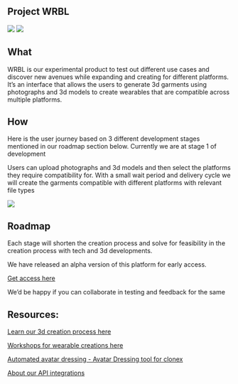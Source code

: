 ## Project WRBL

<img src="https://media.discordapp.net/attachments/1091046785180512356/1103312477569155133/Screenshot_2023-05-03_at_6.59.15_PM.png?width=1440&height=580">


<img src="https://media.discordapp.net/attachments/1091046785180512356/1103314913688035369/Screenshot_2023-05-03_at_7.02.01_PM.png?width=1440&height=553">

## What

WRBL is our experimental product to test out different use cases and discover new avenues while expanding and creating for different platforms. 
It’s an interface that allows the users to generate 3d garments using photographs and 3d models to create wearables that are compatible across multiple platforms.

## How

Here is the user journey based on 3 different development stages mentioned in our roadmap section below. Currently we are at stage 1 of development

Users can upload photographs and 3d models and then select the platforms they require compatibility for.
With a small wait period and delivery cycle we will create the garments compatible with different platforms with relevant file types

<img src="https://user-images.githubusercontent.com/122074866/235893650-02938128-c668-46af-bfe6-e632d961a07e.png">


## Roadmap
Each stage will shorten the creation process and solve for feasibility in the creation process with tech and 3d developments.

We have released an alpha version of this platform for early access. 

[Get access here](https://metadripos.netlify.app/wrbl)

We’d be happy if you can collaborate in testing and feedback for the same


## Resources:
[Learn our 3d creation process here](https://github.com/xrcouture/interoperability/blob/main/3dDevelopmentProcess.md)

[Workshops for wearable creations here](https://drive.google.com/drive/folders/1b2mJqUXRyT3IU_J4BWXqVtxmZ0pfXTIX)

[Automated avatar dressing - Avatar Dressing tool for clonex](https://github.com/xrcouture/interoperability/blob/main/CloneX_Dresser.md)

[About our API integrations](https://github.com/xrcouture/interoperability/blob/main/APIdocs.md)


